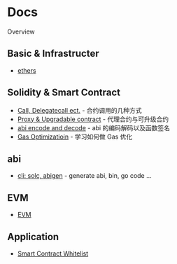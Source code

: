 # Docs

Overview

## Basic & Infrastructer

- [ethers](ethers.js.md)

## Solidity & Smart Contract

- [Call, Delegatecall ect.](contract-call.md) - 合约调用的几种方式
- [Proxy & Upgradable contract](proxy-and-upgradable-contract.md) - 代理合约与可升级合约
- [abi encode and decode](abi-decode-method-signature.md) - abi 的编码解码以及函数签名
- [Gas Optimizatioin](gas-optimization.md) - 学习如何做 Gas 优化

## abi

- [cli: solc, abigen](abi/README.md) - generate abi, bin, go code ...

## EVM

- [EVM](evm/Readme.md)

## Application

- [Smart Contract Whitelist](application/whitelist.md)
